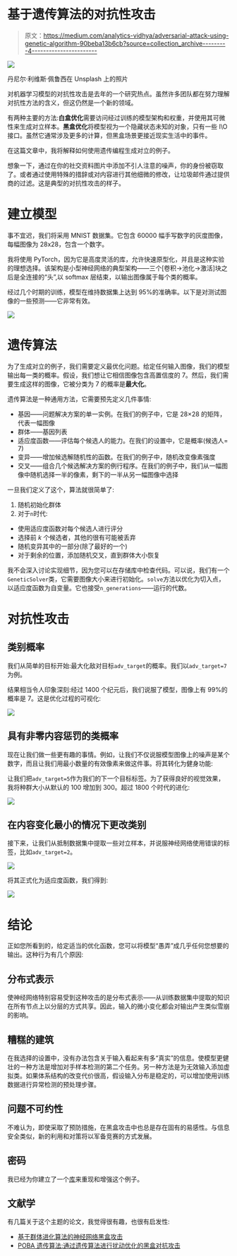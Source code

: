 # 基于遗传算法的对抗性攻击

> 原文：<https://medium.com/analytics-vidhya/adversarial-attack-using-genetic-algorithm-90beba13b6cb?source=collection_archive---------4----------------------->

![](img/28f0cfa9f8a9ac3171447c49b0349fb2.png)

丹尼尔·利维斯·佩鲁西在 Unsplash 上的照片

对机器学习模型的对抗性攻击是去年的一个研究热点。虽然许多团队都在努力理解对抗性方法的含义，但这仍然是一个新的领域。

有两种主要的方法:**白盒优化**需要访问经过训练的模型架构和权重，并使用其可微性来生成对立样本。**黑盒优化**将模型视为一个隐藏状态未知的对象，只有一些 I\O 接口。虽然它通常涉及更多的计算，但黑盒场景更接近现实生活中的事件。

在这篇文章中，我将解释如何使用遗传编程生成对立的例子。

想象一下，通过在你的社交资料图片中添加不引人注意的噪声，你的身份被窃取了。或者通过使用特殊的措辞或对内容进行其他细微的修改，让垃圾邮件通过提供商的过滤。这是典型的对抗性攻击的样子。

# 建立模型

事不宜迟，我们将采用 MNIST 数据集。它包含 60000 幅手写数字的灰度图像，每幅图像为 28x28，包含一个数字。

我将使用 PyTorch，因为它是高度灵活的库，允许快速原型化，并且是这种实验的理想选择。该架构是小型神经网络的典型架构——三个[卷积->池化->激活]块之后是全连接的“头”,以 softmax 层结束，以输出图像属于每个类的概率。

经过几个时期的训练，模型在维持数据集上达到 95%的准确率。以下是对测试图像的一些预测——它非常有效。

![](img/5a48a06f76d962bbc3aa6480ea780c95.png)

# 遗传算法

为了生成对立的例子，我们需要定义最优化问题。给定任何输入图像，我们的模型输出每一类的概率。假设，我们想让它相信图像包含高置信度的 7。然后，我们需要生成这样的图像，它被分类为 7 的概率是**最大化**。

遗传算法是一种通用方法，它需要预先定义几件事情:

*   基因——问题解决方案的单一实例。在我们的例子中，它是 28×28 的矩阵，代表一幅图像
*   群体——基因列表
*   适应度函数——评估每个候选人的能力。在我们的设置中，它是概率(候选人= 7)
*   变异——增加候选解随机性的函数。在我们的例子中，随机改变像素强度
*   交叉——组合几个候选解决方案的例行程序。在我们的例子中，我们从一幅图像中随机选择一半的像素，剩下的一半从另一幅图像中选择

一旦我们定义了这个，算法就很简单了:

1.  随机初始化群体
2.  对于`n`时代:

*   使用适应度函数对每个候选人进行评分
*   选择前 *k* 个候选者，其他的很有可能被丢弃
*   随机变异其中的一部分(除了最好的一个)
*   对于剩余的位置，添加随机交叉，直到群体大小恢复

我不会深入讨论实现细节，因为您可以在存储库中检查代码。可以说，我们有一个`GeneticSolver`类，它需要图像大小来进行初始化。`solve`方法以优化为切入点，以适应度函数为自变量。它也接受`n_generations`——运行的代数。

# 对抗性攻击

## 类别概率

我们从简单的目标开始:最大化敌对目标`adv_target`的概率。我们以`adv_target=7`为例。

结果相当令人印象深刻:经过 1400 个纪元后，我们说服了模型，图像上有 99%的概率是 7。这是优化过程的可视化:

![](img/bf96b13d7c21f674e50cf123487326f8.png)

## 具有非零内容惩罚的类概率

现在让我们做一些更有趣的事情。例如，让我们不仅说服模型图像上的噪声是某个数字，而且让我们用最小数量的有效像素来做这件事。将其转化为健身功能:

让我们把`adv_target=5`作为我们的下一个目标标签。为了获得良好的视觉效果，我将种群大小从默认的 100 增加到 300。超过 1800 个时代的进化:

![](img/1e451f2f1a8b5f37a915391b2bdc5995.png)

## 在内容变化最小的情况下更改类别

接下来，让我们从抵制数据集中提取一些对立样本，并说服神经网络使用错误的标签，比如`adv_target=2`。

![](img/d5a627b2e5d73bb37c08e060dffd868d.png)

将其正式化为适应度函数，我们得到:

![](img/ca27174f50298aab430deb698c00edb6.png)

# 结论

正如您所看到的，给定适当的优化函数，您可以将模型“愚弄”成几乎任何您想要的输出。这种行为有几个原因:

## 分布式表示

使神经网络特别容易受到这种攻击的是分布式表示——从训练数据集中提取的知识在所有节点上以分层的方式共享。因此，输入的微小变化都会对输出产生类似雪崩的影响。

## 糟糕的建筑

在我选择的设置中，没有办法包含关于输入看起来有多“真实”的信息。使模型更健壮的一种方法是增加对手样本检测的第二个任务。另一种方法是为无效输入添加虚拟类。如果体系结构的改变代价很高，假设输入分布是稳定的，可以增加使用训练数据进行异常检测的预处理步骤。

## 问题不可约性

不难认为，即使采取了预防措施，在黑盒攻击中也总是存在固有的易感性。与信息安全类似，新的利用和对策将以军备竞赛的方式发展。

## 密码

我已经为你建立了一个[库](https://github.com/ptyshevs/ga_adv)来重现和增强这个例子。

## 文献学

有几篇关于这个主题的论文，我觉得很有趣，也很有启发性:

*   [基于群体进化算法的神经网络黑盒攻击](https://arxiv.org/abs/1901.09892)
*   [POBA 遗传算法:通过遗传算法进行扰动优化的黑盒对抗攻击](https://arxiv.org/abs/1906.03181)